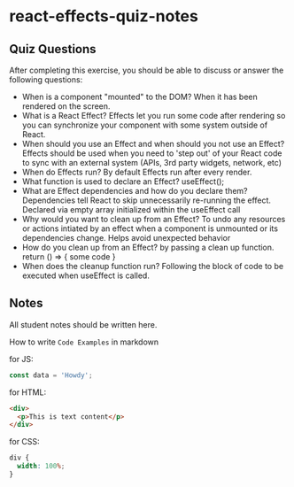 # react-effects-quiz-notes

## Quiz Questions

After completing this exercise, you should be able to discuss or answer the following questions:

- When is a component "mounted" to the DOM?
  When it has been rendered on the screen.
- What is a React Effect?
  Effects let you run some code after rendering so you can synchronize your component with some system outside of React.
- When should you use an Effect and when should you not use an Effect?
  Effects should be used when you need to 'step out' of your React code to sync with an external system (APIs, 3rd party widgets, network, etc)
- When do Effects run?
  By default Effects run after every render.
- What function is used to declare an Effect?
  useEffect();
- What are Effect dependencies and how do you declare them?
  Dependencies tell React to skip unnecessarily re-running the effect.
  Declared via empty array initialized within the useEffect call
- Why would you want to clean up from an Effect?
  To undo any resources or actions intiated by an effect when a component is unmounted or its dependencies change.
  Helps avoid unexpected behavior
- How do you clean up from an Effect?
  by passing a clean up function.
  return () => { some code }
- When does the cleanup function run?
  Following the block of code to be executed when useEffect is called.

## Notes

All student notes should be written here.

How to write `Code Examples` in markdown

for JS:

```javascript
const data = 'Howdy';
```

for HTML:

```html
<div>
  <p>This is text content</p>
</div>
```

for CSS:

```css
div {
  width: 100%;
}
```
